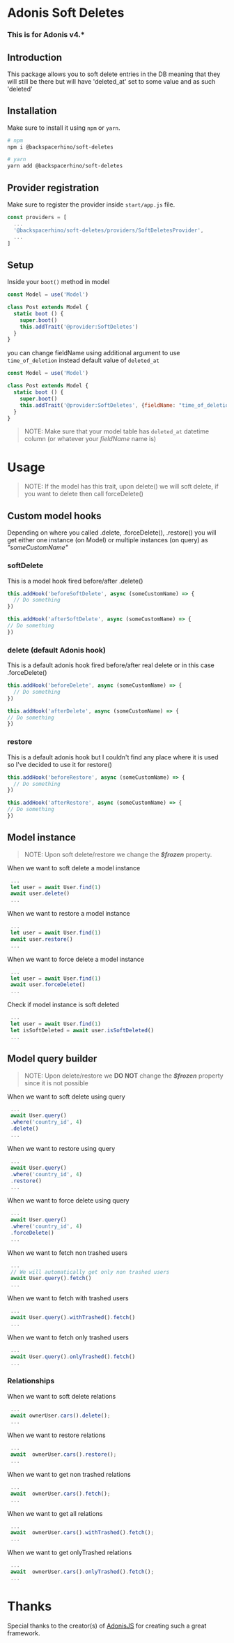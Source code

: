 # Adonis Soft Deletes

### This is for Adonis v4.*

## Introduction
This package allows you to soft delete entries in the DB meaning that they will still be there but will have 'deleted_at' set to some value and as such 'deleted'

## Installation

Make sure to install it using `npm` or `yarn`.

```bash
# npm
npm i @backspacerhino/soft-deletes

# yarn
yarn add @backspacerhino/soft-deletes
```

## Provider registration

Make sure to register the provider inside `start/app.js` file.

```js
const providers = [
  ...
  '@backspacerhino/soft-deletes/providers/SoftDeletesProvider',
  ...
]
```

## Setup


Inside your `boot()` method in model

```js
const Model = use('Model')

class Post extends Model {
  static boot () {
    super.boot()
    this.addTrait('@provider:SoftDeletes')
  }
}
```

you can change fieldName using additional argument to use `time_of_deletion` instead default value of `deleted_at`

```js
const Model = use('Model')

class Post extends Model {
  static boot () {
    super.boot()
    this.addTrait('@provider:SoftDeletes', {fieldName: "time_of_deletion" })
  }
}
```

> NOTE: Make sure that your model table has `deleted_at` datetime column (or whatever your *fieldName* name is)  

# Usage

> NOTE: If the model has this trait, upon delete() we will soft delete, if you want to delete then call forceDelete()


## Custom model hooks

Depending on where you called  .delete, .forceDelete(), .restore() you will get either one instance (on Model) or multiple instances (on query) as *"someCustomName"*

### softDelete

This is a model hook fired before/after .delete()

```js
this.addHook('beforeSoftDelete', async (someCustomName) => {
  // Do something
})

this.addHook('afterSoftDelete', async (someCustomName) => {
// Do something
})
```

### delete (default Adonis hook)

This is a default adonis hook fired before/after real delete or in this case .forceDelete()

```js
this.addHook('beforeDelete', async (someCustomName) => {
  // Do something
})

this.addHook('afterDelete', async (someCustomName) => {
// Do something
})
```

### restore

This is a default adonis hook but I couldn't find any place where it is used so I've decided to use it for restore()

```js
this.addHook('beforeRestore', async (someCustomName) => {
  // Do something
})

this.addHook('afterRestore', async (someCustomName) => {
// Do something
})
```


## Model instance

> NOTE: Upon soft delete/restore we change the __*$frozen*__ property.

When we want to soft delete a model instance

```js
 ...
 let user = await User.find(1)
 await user.delete()
 ...
```

When we want to restore a model instance

```js
 ...
 let user = await User.find(1)
 await user.restore()
 ...
```

When we want to force delete a model instance

```js
 ...
 let user = await User.find(1)
 await user.forceDelete()
 ...
```

Check if model instance is soft deleted

```js
 ...
 let user = await User.find(1)
 let isSoftDeleted = await user.isSoftDeleted()
 ...
```


## Model query builder

> NOTE: Upon delete/restore we **DO NOT** change the __*$frozen*__ property since it is not possible

When we want to soft delete using query

```js
 ...
 await User.query()
 .where('country_id', 4)
 .delete()
 ...
```

When we want to restore using query

```js
 ...
 await User.query()
 .where('country_id', 4)
 .restore()
 ...
```

When we want to force delete using query

```js
 ...
 await User.query()
 .where('country_id', 4)
 .forceDelete()
 ...
```

When we want to fetch non trashed users

```js
 ...
 // We will automatically get only non trashed users
 await User.query().fetch()
 ...
```

When we want to fetch with trashed users

```js
 ...
 await User.query().withTrashed().fetch()
 ...
```

When we want to fetch only trashed users

```js
 ...
 await User.query().onlyTrashed().fetch()
 ...
```

### Relationships

When we want to soft delete relations

```js
 ...
 await ownerUser.cars().delete();
 ...
```
When we want to restore relations

```js
 ...
 await  ownerUser.cars().restore();
 ...
```


When we want to get non trashed relations

```js
 ...
 await  ownerUser.cars().fetch();
 ...
```


When we want to get all relations

```js
 ...
 await  ownerUser.cars().withTrashed().fetch();
 ...
```

When we want to get onlyTrashed relations

```js
 ...
 await  ownerUser.cars().onlyTrashed().fetch();
 ...
```


# Thanks
Special thanks to the creator(s) of [AdonisJS][AdonisJS] for creating such a great framework.

[AdonisJS]: http://adonisjs.com/